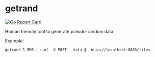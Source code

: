 # getrand

[![Go Report Card](https://goreportcard.com/badge/github.com/mbialon/getrand)](https://goreportcard.com/report/github.com/mbialon/getrand)

Human friendly tool to generate pseudo-random data

Example:
```
getrand 1.5MB | curl -X POST --data @- http://localhost:8080/files
```
